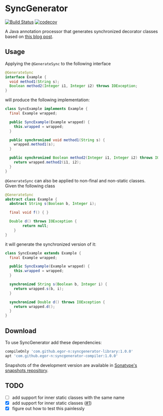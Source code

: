 # SyncGenerator

[![Build Status](https://travis-ci.org/egor-n/SyncGenerator.svg?branch=master)](https://travis-ci.org/egor-n/SyncGenerator) [![codecov](https://codecov.io/gh/egor-n/SyncGenerator/branch/master/graph/badge.svg?branch=master)](https://codecov.io/gh/egor-n/SyncGenerator?branch=master)

A Java annotation processor that generates synchronized decorator classes
based on [this blog post](http://www.yegor256.com/2017/01/17/synchronized-decorators.html).

## Usage
Applying the `@GenerateSync` to the following interface

```java
@GenerateSync
interface Example {
  void method1(String s);
  Boolean method2(Integer i1, Integer i2) throws IOException;
}
```

will produce the following implementation:

```java
class SyncExample implements Example {
  final Example wrapped;

  public SyncExample(Example wrapped) {
    this.wrapped = wrapped;
  }

  public synchronized void method1(String s) {
    wrapped.method1(s);
  }

  public synchronized Boolean method2(Integer i1, Integer i2) throws IOException {
    return wrapped.method2(i1, i2);
  }
}
```

`@GenerateSync` can also be applied to non-final and non-static classes. Given the following class

```java
@GenerateSync
abstract class Example {
  abstract String s(Boolean b, Integer i);

  final void f() { }

  Double d() throws IOException {
        return null;
    }
}
```

it will generate the synchronized version of it:

```java
class SyncExample extends Example {
  final Example wrapped;

  public SyncExample(Example wrapped) {
    this.wrapped = wrapped;
  }

  synchronized String s(Boolean b, Integer i) {
    return wrapped.s(b, i);
  }

  synchronized Double d() throws IOException {
    return wrapped.d();
  }
}
```

## Download

To use SyncGenerator add these dependencies:

```groovy
compileOnly 'com.github.egor-n:syncgenerator-library:1.0.0'
apt 'com.github.egor-n:syncgenerator-compiler:1.0.0'
```

Snapshots of the development version are available in [Sonatype's snapshots repository](https://oss.sonatype.org/content/repositories/snapshots/).

## TODO

- [ ] add support for inner static classes with the same name
- [x] add support for inner static classes ([#1](/../../issues/1))
- [x] figure out how to test this painlessly
